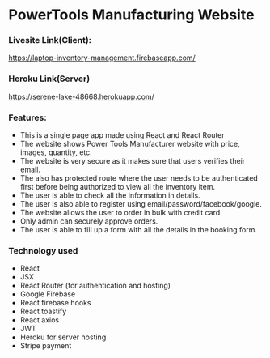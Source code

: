 # PowerTools Manufacturing Website

### Livesite Link(Client): 
https://laptop-inventory-management.firebaseapp.com/

### Heroku Link(Server)
https://serene-lake-48668.herokuapp.com/

### Features:
- This is a single page app made using React and React Router
- The website shows Power Tools Manufacturer website with price, images, quantity, etc.
- The website is very secure as it makes sure that users verifies their email.
- The also has protected route where the user needs to be authenticated first before being authorized to view all the inventory item.
- The user is able to check all the information in details.
- The user is also able to register using email/password/facebook/google.
- The website allows the user to order in bulk with credit card.
- Only admin can securely approve orders.
- The user is able to fill up a form with all the details in the booking form.

### Technology used
- React 
- JSX
- React Router (for authentication and hosting)
- Google Firebase
- React firebase hooks
- React toastify
- React axios
- JWT 
- Heroku for server hosting
- Stripe payment
